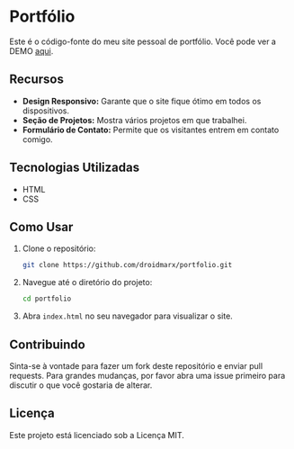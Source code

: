 
# Portfólio

Este é o código-fonte do meu site pessoal de portfólio. Você pode ver a DEMO [aqui](https://portfolio-droidmarxs-projects.vercel.app/).

## Recursos
- **Design Responsivo:** Garante que o site fique ótimo em todos os dispositivos.
- **Seção de Projetos:** Mostra vários projetos em que trabalhei.
- **Formulário de Contato:** Permite que os visitantes entrem em contato comigo.

## Tecnologias Utilizadas
- HTML
- CSS

## Como Usar
1. Clone o repositório:
   ```bash
   git clone https://github.com/droidmarx/portfolio.git
   ```
2. Navegue até o diretório do projeto:
   ```bash
   cd portfolio
   ```
3. Abra `index.html` no seu navegador para visualizar o site.

## Contribuindo
Sinta-se à vontade para fazer um fork deste repositório e enviar pull requests. Para grandes mudanças, por favor abra uma issue primeiro para discutir o que você gostaria de alterar.

## Licença
Este projeto está licenciado sob a Licença MIT.